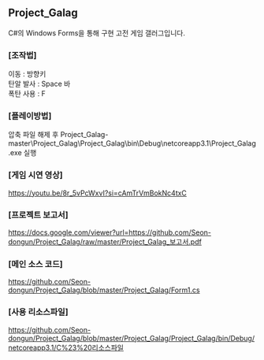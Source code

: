 ## Project_Galag

C#의 Windows Forms을 통해 구현 고전 게임 갤러그입니다.
  
### [조작법]  
이동 : 방향키  
탄알 발사 : Space 바  
폭탄 사용 : F  

### [플레이방법]  
압축 파일 해제 후 Project_Galag-master\Project_Galag\Project_Galag\bin\Debug\netcoreapp3.1\Project_Galag.exe 실행  
  
  
  
### [게임 시연 영상]  
https://youtu.be/8r_5vPcWxvI?si=cAmTrVmBokNc4txC  

### [프로젝트 보고서]  
https://docs.google.com/viewer?url=https://github.com/Seon-dongun/Project_Galag/raw/master/Project_Galag_보고서.pdf  

### [메인 소스 코드]  
https://github.com/Seon-dongun/Project_Galag/blob/master/Project_Galag/Form1.cs  

### [사용 리소스파일]  
https://github.com/Seon-dongun/Project_Galag/blob/master/Project_Galag/Project_Galag/bin/Debug/netcoreapp3.1/C%23%20리소스파일  
